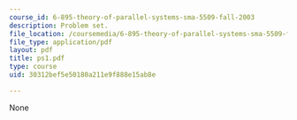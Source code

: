 ```yaml
---
course_id: 6-895-theory-of-parallel-systems-sma-5509-fall-2003
description: Problem set.
file_location: /coursemedia/6-895-theory-of-parallel-systems-sma-5509-fall-2003/30312bef5e50180a211e9f888e15ab8e_ps1.pdf
file_type: application/pdf
layout: pdf
title: ps1.pdf
type: course
uid: 30312bef5e50180a211e9f888e15ab8e

---
```

None